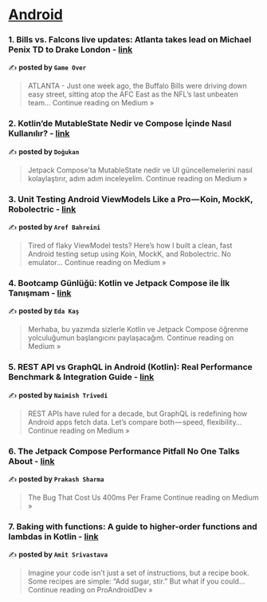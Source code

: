 
<h1><a href=https://medium.com/tag/android/recommended target="_blank" rel="noopener noreferrer">Android</a></h1>
<h3>1. Bills vs. Falcons live updates: Atlanta takes lead on Michael Penix TD to Drake London - <a href="https://medium.com/@faresmansour1000/bills-vs-falcons-live-updates-atlanta-takes-lead-on-michael-penix-td-to-drake-london-ed3d7d83f849?source=rss------android-5" target="_blank" rel="noopener noreferrer">link</a></h3>

✍️ **posted by `Game Over`**

<blockquote>ATLANTA - Just one week ago, the Buffalo Bills were driving down easy street, sitting atop the AFC East as the NFL’s last unbeaten team…
Continue reading on Medium »</blockquote>

<h3>2. Kotlin’de MutableState Nedir ve Compose İçinde Nasıl Kullanılır? - <a href="https://medium.com/@Androidogukan/kotlinde-mutablestate-nedir-ve-compose-i%CC%87%C3%A7inde-nas%C4%B1l-kullan%C4%B1l%C4%B1r-f5fc796e65c7?source=rss------android-5" target="_blank" rel="noopener noreferrer">link</a></h3>

✍️ **posted by `Doğukan`**

<blockquote>Jetpack Compose’ta MutableState nedir ve UI güncellemelerini nasıl kolaylaştırır, adım adım inceleyelim.
Continue reading on Medium »</blockquote>

<h3>3. Unit Testing Android ViewModels Like a Pro — Koin, MockK, Robolectric - <a href="https://arefbhrn.medium.com/unit-testing-viewmodels-like-a-pro-e677eaa13d3f?source=rss------android-5" target="_blank" rel="noopener noreferrer">link</a></h3>

✍️ **posted by `Aref Bahreini`**

<blockquote>Tired of flaky ViewModel tests? Here’s how I built a clean, fast Android testing setup using Koin, MockK, and Robolectric. No emulator…
Continue reading on Medium »</blockquote>

<h3>4. Bootcamp Günlüğü: Kotlin ve Jetpack Compose ile İlk Tanışmam - <a href="https://medium.com/@edakas/bootcamp-g%C3%BCnl%C3%BC%C4%9F%C3%BC-kotlin-ve-jetpack-compose-ile-i%CC%87lk-tan%C4%B1%C5%9Fmam-7d63ae0de33c?source=rss------android-5" target="_blank" rel="noopener noreferrer">link</a></h3>

✍️ **posted by `Eda Kaş`**

<blockquote>Merhaba, bu yazımda sizlerle Kotlin ve Jetpack Compose öğrenme yolculuğumun başlangıcını paylaşacağım.
Continue reading on Medium »</blockquote>

<h3>5. REST API vs GraphQL in Android (Kotlin): Real Performance Benchmark & Integration Guide - <a href="https://medium.com/@naimish-trivedi/rest-api-vs-graphql-in-android-kotlin-real-performance-benchmark-integration-guide-d8f1e7164691?source=rss------android-5" target="_blank" rel="noopener noreferrer">link</a></h3>

✍️ **posted by `Naimish Trivedi`**

<blockquote>REST APIs have ruled for a decade, but GraphQL is redefining how Android apps fetch data. Let’s compare both — speed, flexibility…
Continue reading on Medium »</blockquote>

<h3>6. The Jetpack Compose Performance Pitfall No One Talks About - <a href="https://trricho.medium.com/the-jetpack-compose-performance-pitfall-no-one-talks-about-35702beb009a?source=rss------android-5" target="_blank" rel="noopener noreferrer">link</a></h3>

✍️ **posted by `Prakash Sharma`**

<blockquote>The Bug That Cost Us 400ms Per Frame
Continue reading on Medium »</blockquote>

<h3>7. Baking with functions: A guide to higher-order functions and lambdas in Kotlin - <a href="https://proandroiddev.com/baking-with-functions-a-guide-to-higher-order-functions-and-lambdas-in-kotlin-615846d0f74a?source=rss------android-5" target="_blank" rel="noopener noreferrer">link</a></h3>

✍️ **posted by `Amit Srivastava`**

<blockquote>Imagine your code isn’t just a set of instructions, but a recipe book. Some recipes are simple: “Add sugar, stir.” But what if you could…
Continue reading on ProAndroidDev »</blockquote>

